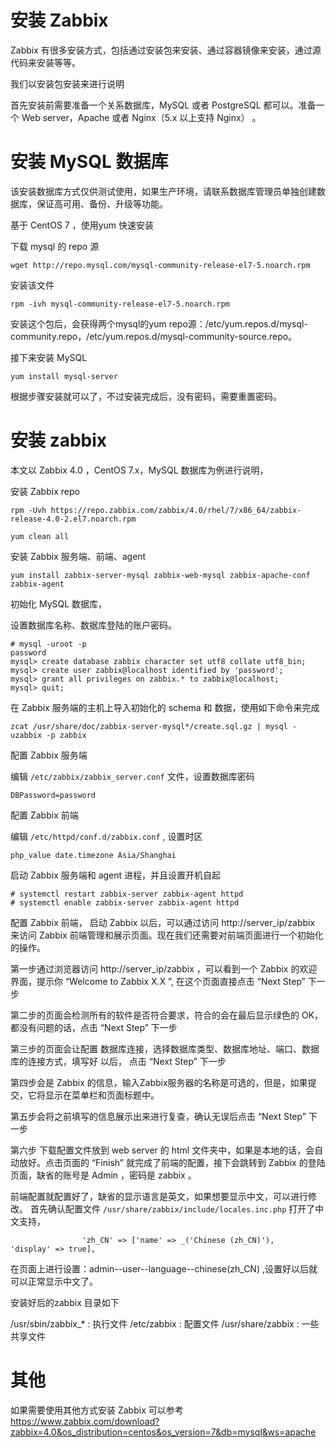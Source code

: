 # 安装 Zabbix

Zabbix 有很多安装方式，包括通过安装包来安装、通过容器镜像来安装，通过源代码来安装等等。

我们以安装包安装来进行说明

首先安装前需要准备一个关系数据库，MySQL 或者 PostgreSQL 都可以。准备一个 Web server，Apache 或者 Nginx（5.x 以上支持 Nginx） 。

# 安装 MySQL 数据库

该安装数据库方式仅供测试使用，如果生产环境，请联系数据库管理员单独创建数据库，保证高可用、备份、升级等功能。

基于 CentOS 7 ，使用yum 快速安装

下载 mysql 的 repo 源
```
wget http://repo.mysql.com/mysql-community-release-el7-5.noarch.rpm
```

安装该文件

```
rpm -ivh mysql-community-release-el7-5.noarch.rpm
```

安装这个包后，会获得两个mysql的yum repo源：/etc/yum.repos.d/mysql-community.repo，/etc/yum.repos.d/mysql-community-source.repo。

接下来安装 MySQL 

```
yum install mysql-server
```

根据步骤安装就可以了，不过安装完成后，没有密码，需要重置密码。

# 安装 zabbix

本文以 Zabbix 4.0 ，CentOS 7.x，MySQL 数据库为例进行说明，

安装 Zabbix repo

```
rpm -Uvh https://repo.zabbix.com/zabbix/4.0/rhel/7/x86_64/zabbix-release-4.0-2.el7.noarch.rpm

yum clean all
```

安装 Zabbix 服务端、前端、agent

```
yum install zabbix-server-mysql zabbix-web-mysql zabbix-apache-conf zabbix-agent
```

初始化 MySQL 数据库，

设置数据库名称、数据库登陆的账户密码。

```
# mysql -uroot -p
password
mysql> create database zabbix character set utf8 collate utf8_bin;
mysql> create user zabbix@localhost identified by 'password';
mysql> grant all privileges on zabbix.* to zabbix@localhost;
mysql> quit;
```
在 Zabbix 服务端的主机上导入初始化的 schema 和 数据，使用如下命令来完成

```
zcat /usr/share/doc/zabbix-server-mysql*/create.sql.gz | mysql -uzabbix -p zabbix
```


配置 Zabbix 服务端

编辑  `/etc/zabbix/zabbix_server.conf` 文件，设置数据库密码

```
DBPassword=password
```

配置 Zabbix 前端

编辑 `/etc/httpd/conf.d/zabbix.conf` , 设置时区

```
php_value date.timezone Asia/Shanghai
```

启动 Zabbix 服务端和 agent 进程，并且设置开机自起

```
# systemctl restart zabbix-server zabbix-agent httpd
# systemctl enable zabbix-server zabbix-agent httpd
```

配置 Zabbix 前端，
启动 Zabbix 以后，可以通过访问 http://server_ip/zabbix  来访问 Zabbix 前端管理和展示页面。现在我们还需要对前端页面进行一个初始化的操作。

第一步通过浏览器访问 http://server_ip/zabbix ，可以看到一个 Zabbix 的欢迎界面，提示你 “Welcome to Zabbix X.X ”, 在这个页面直接点击 “Next Step” 下一步

第二步的页面会检测所有的软件是否符合要求，符合的会在最后显示绿色的 OK，都没有问题的话，点击  “Next Step” 下一步


第三步的页面会让配置 数据库连接，选择数据库类型、数据库地址、端口、数据库的连接方式，填写好 以后， 点击 “Next Step” 下一步

第四步会是 Zabbix 的信息，输入Zabbix服务器的名称是可选的，但是，如果提交，它将显示在菜单栏和页面标题中。

第五步会将之前填写的信息展示出来进行复查，确认无误后点击 “Next Step” 下一步

第六步 下载配置文件放到 web server 的 html 文件夹中，如果是本地的话，会自动放好。点击页面的 “Finish” 就完成了前端的配置，接下会跳转到 Zabbix 的登陆页面，缺省的账号是 Admin ，密码是 zabbix 。


前端配置就配置好了，缺省的显示语言是英文，如果想要显示中文，可以进行修改。
首先确认配置文件 `/usr/share/zabbix/include/locales.inc.php` 打开了中文支持，

```
                'zh_CN' => ['name' => _('Chinese (zh_CN)'),     'display' => true],
```

在页面上进行设置：admin--user--language--chinese(zh_CN) ,设置好以后就可以正常显示中文了。

安装好后的zabbix 目录如下

/usr/sbin/zabbix_* : 执行文件
/etc/zabbix : 配置文件
/usr/share/zabbix : 一些共享文件
# 其他

如果需要使用其他方式安装 Zabbix 可以参考 https://www.zabbix.com/download?zabbix=4.0&os_distribution=centos&os_version=7&db=mysql&ws=apache  